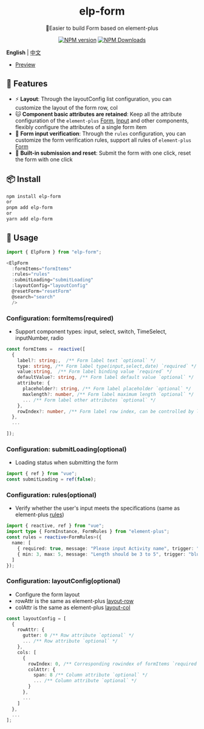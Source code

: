 <h1 align="center">elp-form</h1>
<p align="center">🚀Easier to build Form based on element-plus</p>

<p align="center">
<a href="https://www.npmjs.com/package/elp-form" target="__blank"><img src="https://img.shields.io/npm/v/elp-form?color=a1b858&label=" alt="NPM version"></a>
<a href="https://www.npmjs.com/package/elp-form" target="__blank"><img alt="NPM Downloads" src="https://img.shields.io/npm/dm/elp-form?color=50a36f&label="></a>
</p>

**English** | [中文](./README.zh-CN.md)


- [Preview](https://pkg-demo.netlify.app/)


## 🚀 Features

- ⚡ **Layout**: Through the layoutConfig list configuration, you can customize the layout of the form row, col
- 🐱 **Component basic attributes are retained**: Keep all the attribute configuration of the `element-plus` [Form](https://element-plus.org/zh-CN/component/table.html), [Input](https://element-plus.org/zh-CN/component/input.html) and other components, flexibly configure the attributes of a single form item
- 🎈 **Form input verification**: Through the `rules` configuration, you can customize the form verification rules, support all rules of `element-plus` [Form](https://element-plus.org/zh-CN/component/form.html#rules)
- 🥏 **Built-in submission and reset**: Submit the form with one click, reset the form with one click

## 📦 Install

```bash
npm install elp-form
or
pnpm add elp-form
or
yarn add elp-form
```

## 🦄 Usage

```ts
import { ElpForm } from "elp-form";

<ElpForm
  :formItems="formItems"
  :rules="rules"
  :submitLoading="submitLoading"
  :layoutConfig="layoutConfig"
  @resetForm="resetForm"
  @search="search"
  />
```

### Configuration: formItems(required)

- Support component types: input, select, switch, TimeSelect, inputNumber, radio

```ts
const formItems =  reactive([
  {
    label?: string;,  /** Form label text `optional` */
    type: string, /** Form label type(input,select,date) `required` */
    value:string,  /** Form label binding value `required` */
    defaultValue?: string, /** Form label default value `optional` */
    attribute: {
      placeholder?: string, /** Form label placeholder `optional` */
      maxlength?: number, /** Form label maximum length `optional` */
      ... /** Form label other attributes `optional` */
    },
    rowIndex?: number, /** Form label row index, can be controlled by layoutConfig `optional` */
  },
  ...

]);
```

### Configuration: submitLoading(optional)

- Loading status when submitting the form

```ts
import { ref } from "vue";
const submitLoading = ref(false);
```

### Configuration: rules(optional)

- Verify whether the user's input meets the specifications (same as element-plus [rules](https://element-plus.org/zh-CN/component/form.html#rules))

```ts
import { reactive, ref } from "vue";
import type { FormInstance, FormRules } from "element-plus";
const rules = reactive<FormRules>({
  name: [
    { required: true, message: "Please input Activity name", trigger: "blur" },
    { min: 3, max: 5, message: "Length should be 3 to 5", trigger: "blur" }
  ]
});
```

### Configuration: layoutConfig(optional)

- Configure the form layout
- rowAttr is the same as element-plus [layout-row](https://element-plus.org/zh-CN/component/layout.html#row-%E5%B1%9E%E6%80%A7)
- colAttr is the same as element-plus [layout-col](https://element-plus.org/zh-CN/component/layout.html#col-%E5%B1%9E%E6%80%A7)

```ts
const layoutConfig = [
  {
    rowAttr: {
      gutter: 0 /** Row attribute `optional` */
      ... /** Row attribute `optional` */
    },
    cols: [
      {
        rowIndex: 0, /** Corresponding rowindex of formItems `required` */
        colAttr: {
          span: 8 /** Column attribute `optional` */
          ... /** Column attribute `optional` */
        }
      },
      ...
    ]
  },
  ...
];
```

```

```
